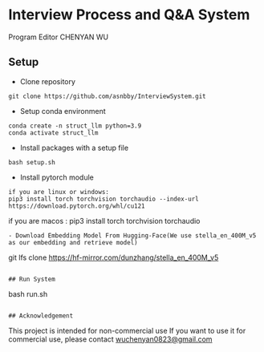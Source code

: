 # Interview Process and Q&A System

Program Editor CHENYAN WU

## Setup
- Clone repository 
```
git clone https://github.com/asnbby/InterviewSystem.git
```
- Setup conda environment
```
conda create -n struct_llm python=3.9
conda activate struct_llm
```
- Install packages with a setup file
```
bash setup.sh
```
- Install pytorch module
```
if you are linux or windows:
pip3 install torch torchvision torchaudio --index-url https://download.pytorch.org/whl/cu121
```
if you are macos :
pip3 install torch torchvision torchaudio
```
- Download Embedding Model From Hugging-Face(We use stella_en_400M_v5 as our embedding and retrieve model)
```
git lfs clone https://hf-mirror.com/dunzhang/stella_en_400M_v5
```

## Run System
```
bash run.sh
```

## Acknowledgement
```
This project is intended for non-commercial use
If you want to use it for commercial use, please contact wuchenyan0823@gmail.com
```
